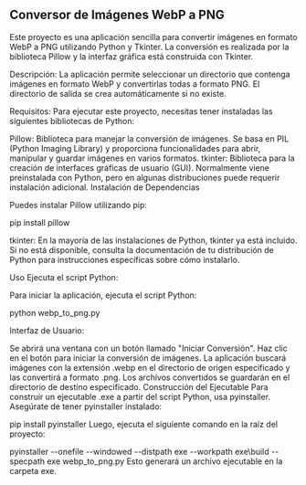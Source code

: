 ## Conversor de Imágenes WebP a PNG
Este proyecto es una aplicación sencilla para convertir imágenes en formato WebP a PNG utilizando Python y Tkinter. La conversión es realizada por la biblioteca Pillow y la interfaz gráfica está construida con Tkinter.

Descripción:
La aplicación permite seleccionar un directorio que contenga imágenes en formato WebP y convertirlas todas a formato PNG. El directorio de salida se crea automáticamente si no existe.

Requisitos:
Para ejecutar este proyecto, necesitas tener instaladas las siguientes bibliotecas de Python:

Pillow: Biblioteca para manejar la conversión de imágenes. Se basa en PIL (Python Imaging Library) y proporciona funcionalidades para abrir, manipular y guardar imágenes en varios formatos.
tkinter: Biblioteca para la creación de interfaces gráficas de usuario (GUI). Normalmente viene preinstalada con Python, pero en algunas distribuciones puede requerir instalación adicional.
Instalación de Dependencias

Puedes instalar Pillow utilizando pip:

pip install pillow

tkinter: En la mayoría de las instalaciones de Python, tkinter ya está incluido. Si no está disponible, consulta la documentación de tu distribución de Python para instrucciones específicas sobre cómo instalarlo.

Uso
Ejecuta el script Python:

Para iniciar la aplicación, ejecuta el script Python:

python webp_to_png.py

Interfaz de Usuario:

Se abrirá una ventana con un botón llamado "Iniciar Conversión".
Haz clic en el botón para iniciar la conversión de imágenes. La aplicación buscará imágenes con la extensión .webp en el directorio de origen especificado y las convertirá a formato .png.
Los archivos convertidos se guardarán en el directorio de destino especificado.
Construcción del Ejecutable
Para construir un ejecutable .exe a partir del script Python, usa pyinstaller. Asegúrate de tener pyinstaller instalado:

pip install pyinstaller
Luego, ejecuta el siguiente comando en la raíz del proyecto:

pyinstaller --onefile --windowed --distpath exe --workpath exe\build --specpath exe webp_to_png.py
Esto generará un archivo ejecutable en la carpeta exe.
